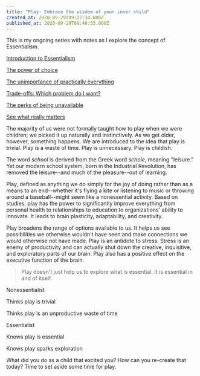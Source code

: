 ```yaml
---
title: "Play: Embrace the wisdom of your inner child"
created_at: 2020-09-29T09:27:34.000Z
published_at: 2020-09-29T09:40:53.000Z
---
```

This is my ongoing series with notes as I explore the concept of Essentialism.

[Introduction to Essentialism](https://cowriters.app/words/essentialism-421155ef6a2609c001)

[The power of choice](https://cowriters.app/words/the-power-of-choice-421175ef6a65d4bd1f)

[The unimportance of practically everything](https://cowriters.app/words/the-unimportance-of-practically-everything-423005efcd5898a078)

[Trade-offs: Which problem do I want?](https://cowriters.app/words/trade-offs-which-problem-do-i-want-441325f3db4e34b644)

[The perks of being unavailable](https://cowriters.app/the-perks-of-being-unavailable-448585f55143a1a52d)

[See what really matters](https://writelier.com/see-what-really-matters-46897b73-c4a0-4c3f-a9ce-796980147b76)

The majority of us were not formally taught how to play when we were children; we picked it up naturally and instinctively. As we get older, however, something happens. We are introduced to the idea that play is trivial. Play is a waste of time. Play is unnecessary. Play is childish. 

The word _school_ is derived from the Greek word _schole_, meaning "leisure." Yet our modern school system, born in the Industrial Revolution, has removed the leisure--and much of the pleasure--out of learning. 

Play, defined as anything we do simply for the joy of doing rather than as a means to an end--whether it's flying a kite or listening to music or throwing around a baseball--might seem like a nonessential activity. Based on studies, play has the power to significantly improve everything from personal health to relationships to education to organizations' ability to innovate. It leads to brain plasticity, adaptability, and creativity. 

Play broadens the range of options available to us. It helps us see possibilities we otherwise wouldn't have seen and make connections we would otherwise not have made. Play is an antidote to stress. Stress is an enemy of productivity and can actually shut down the creative, inquisitive, and exploratory parts of our brain. Play also has a positive effect on the executive function of the brain.

> Play doesn't just help us to explore what is essential. It is essential in and of itself.

Nonessentialist

Thinks play is trivial

Thinks play is an unproductive waste of time

Essentialist

Knows play is essential

Knows play sparks exploration

What did you do as a child that excited you? How can you re-create that today? Time to set aside some time for play.
